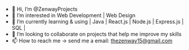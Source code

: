 - 👋 Hi, I’m @ZenwayProjects
- 👀 I’m interested in Web Development | Web Design 
- 🌱 I’m currently learning & using | Java | React.js | Node.js | Express.js | SQL |
- 💞️ I’m looking to collaborate on projects that help me improve my skills
- 📫 How to reach me -> send me a email: thezenway15@gmail.com

<!---
ZenwayProjects/ZenwayProjects is a ✨ special ✨ repository because its `README.md` (this file) appears on your GitHub profile.
You can click the Preview link to take a look at your changes.
--->

